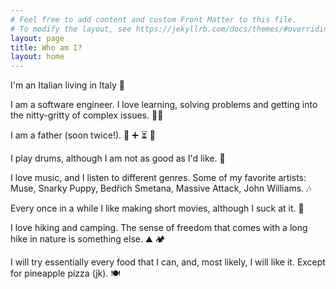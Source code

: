 ```yaml
---
# Feel free to add content and custom Front Matter to this file.
# To modify the layout, see https://jekyllrb.com/docs/themes/#overriding-theme-defaults
layout: page
title: Who am I?
layout: home
---
```


<!-- List of available emojis here: [text](https://www.fabriziomusacchio.com/blog/2021-08-16-emojis_for_Jekyll/#people--body) -->

I'm an Italian living in Italy :pizza:

I am a software engineer. I love learning, solving problems and getting into the nitty-gritty of complex issues. :man_technologist: 

I am a father (soon twice!). :baby: :heavy_plus_sign: :hourglass_flowing_sand: :baby: 

I play drums, although I am not as good as I'd like. :drum: 

I love music, and I listen to different genres. Some of my favorite artists: Muse, Snarky Puppy, Bedřich Smetana, Massive Attack, John Williams. :notes: 

Every once in a while I like making short movies, although I suck at it. :movie_camera: 

I love hiking and camping. The sense of freedom that comes with a long hike in nature is something else. :mountain: :camping: 

I will try essentially every food that I can, and, most likely, I will like it. Except for pineapple pizza (jk). :plate_with_cutlery: 
